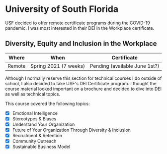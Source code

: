 # University of South Florida

USF decided to offer remote certificate programs during the COVID-19 pandemic. I was most interested in their DEI in the Workplace certificate.

## Diversity, Equity and Inclusion in the Workplace

| Where | When | Certificate |
| ----- | ---- | ----------- |
| Remote | Spring 2021 (7 weeks) | Pending (available June 1st?) |

Although I normally reserve this section for technical courses I do outside of school, I also decided to take USF's DEI Certificate program. I thought the course material looked important on a brochure and decided to dive into DEI as well as technical topics.

This course covered the following topics:
 - [x] Emotional Intelligence
 - [x] Stereotypes & Biases
 - [x] Understand Your Organization
 - [x] Future of Your Organization Through Diversity & Inclusion
 - [x] Recruitment & Retention
 - [x] Community Outreach
 - [x] Sustainable Business Model
